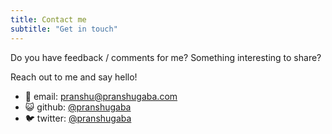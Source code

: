 ```yaml
---
title: Contact me
subtitle: "Get in touch"
---
```


Do you have feedback / comments for me? Something interesting to share? 

Reach out to me and say hello! 

- :email: email: pranshu@pranshugaba.com  
- :smiley_cat: github: [@pranshugaba](https://github.com/pranshugaba)
- :bird: twitter: [@pranshugaba](https://twitter.com/pranshugaba)